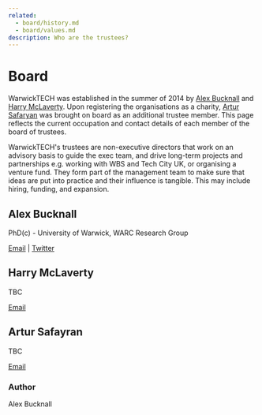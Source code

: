 ```yaml
---
related:
  - board/history.md
  - board/values.md
description: Who are the trustees?
---
```


# Board

WarwickTECH was established in the summer of 2014 by [Alex Bucknall](board-who-are-the-trustees.md#Alex-Bucknall) and [Harry McLaverty](board-who-are-the-trustees.md#Harry-McLaverty). Upon registering the organisations as a charity, [Artur Safaryan](board-who-are-the-trustees.md#Artur-Safaryan) was brought on board as an additional trustee member. This page reflects the current occupation and contact details of each member of the board of trustees.

WarwickTECH's trustees are non-executive directors that work on an advisory basis to guide the exec team, and drive long-term projects and partnerships e.g. working with WBS and Tech City UK, or organising a venture fund. They form part of the management team to make sure that ideas are put into practice and their influence is tangible. This may include hiring, funding, and expansion.

## Alex Bucknall

PhD\(c\) - University of Warwick, WARC Research Group

[Email](mailto:alex@warwick.tech) \| [Twitter](https://twitter.com/AlexRBucknall)

## Harry McLaverty

TBC

[Email](mailto:harry@warwick.tech)

## Artur Safayran

TBC

[Email](mailto:artur@warwick.tech)

### Author

Alex Bucknall

